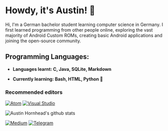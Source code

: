 # Howdy, it's Austin! 🤙

Hi, I'm a German bachelor student learning computer science in Germany. I first learned programming from other people online, exploring the vast majority of Android Custom ROMs, creating basic Android applications and joining the open-source community.

## Programming Languages:

- **Languages learnt: C, Java, SQLite, Markdown**
 
- **Currently learning: Bash, HTML, Python :snake:**

### Recommended editors
[![Atom](https://img.shields.io/badge/atom-28b463.svg?style=for-the-badge&logo=atom)](https://atom.io/)
[![Visual Studio](https://img.shields.io/badge/VisualStudioCode-1da1f2.svg?style=for-the-badge&logo=visual-studio-code)](https://vscodium.com/)

![Austin Hornhead's github stats](https://github-readme-stats.vercel.app/api?username=marchingon12&show_icons=true&theme=dark)

<!--- 
Taken from https://github.com/anuraghazra/github-readme-stats/blob/master/readme.md, this is a gradient card. Edit colors if you'd like.
![Austin Hornhead's github stats](https://github-readme-stats.vercel.app/api?username=marchingon12&show_icons=true&bg_color=30,FFDEE9,B5FFFC&title_color=000000&text_color=2b2b2b&icon_color=ff009e) 
-->

[![Medium](https://img.shields.io/badge/medium-black.svg?style=for-the-badge&logo=medium)](https://medium.com/@austinsama_12)
[![Telegram](https://img.shields.io/badge/telegram-1b77FF.svg?style=for-the-badge&logo=telegram)](https://t.me/BlogByAustinSama)


<!--
**marchingon12/marchingon12** is a ✨ _special_ ✨ repository because its `README.md` (this file) appears on your GitHub profile.

Here are some ideas to get you started:

- 🔭 I’m currently working on ...
- 🌱 I’m currently learning ...
- 👯 I’m looking to collaborate on ...
- 🤔 I’m looking for help with ...
- 💬 Ask me about ...
- 📫 How to reach me: ...
- 😄 Pronouns: ...
- ⚡ Fun fact: ...
-->

